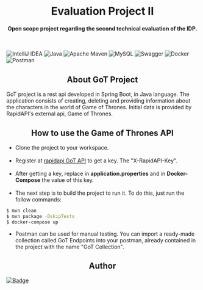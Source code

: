 <h1 align="center">Evaluation Project II</h1>

<h4 align="center">Open scope project regarding the second technical evaluation of the IDP.</h4><br>

![IntelliJ IDEA](https://img.shields.io/badge/IntelliJIDEA-000000.svg?style=for-the-badge&logo=intellij-idea&logoColor=white)
![Java](https://img.shields.io/badge/java-%23ED8B00.svg?style=for-the-badge&logo=java&logoColor=white)
![Apache Maven](https://img.shields.io/badge/Apache%20Maven-C71A36?style=for-the-badge&logo=Apache%20Maven&logoColor=white)
![MySQL](https://img.shields.io/badge/mysql-%2300f.svg?style=for-the-badge&logo=mysql&logoColor=white)
![Swagger](https://img.shields.io/badge/-Swagger-%23Clojure?style=for-the-badge&logo=swagger&logoColor=white)
![Docker](https://img.shields.io/badge/docker-%230db7ed.svg?style=for-the-badge&logo=docker&logoColor=white)
![Postman](https://img.shields.io/badge/Postman-FF6C37?style=for-the-badge&logo=postman&logoColor=white)

<h2 align="center">About GoT Project</h2>
GoT project is a rest api developed in Spring Boot, in Java language. 
The application consists of creating, deleting and providing information about the characters in the world of 
Game of Thrones. Initial data is provided by RapidAPI's external api, Game of Thrones.

<h2 align="center">How to use the Game of Thrones API</h2>

* Clone the project to your workspace.<br/><br/>
* Register at [rapidapi GoT API](https://rapidapi.com/mrmalinsky08-MHGsijNPHM/api/game-of-thrones1/) to get a key. The "X-RapidAPI-Key".<br/><br/>
* After getting a key, replace in <b>application.properties</b> and in <b>Docker-Compose</b> the value of this key.<br/><br/>
* The next step is to build the project to run it. To do this, just run the follow commands:
```bash
$ mvn clean
$ mvn package -DskipTests
$ docker-compose up
```
* Postman can be used for manual testing. You can import a ready-made collection called GoT Endpoints into your postman, already contained in the project with the name "GoT Collection".

<h2 align="center">Author</h2>

[![Badge](https://img.shields.io/static/v1?label=&message=Francisco+Jr&color=informational&style=for-the-badge&logo=Linkedin&logoColor=white&link=https://www.linkedin.com/in/francisco-cjunior/)](https://www.linkedin.com/in/francisco-cjunior/)